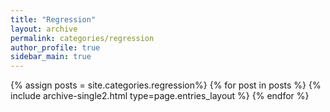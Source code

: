 ```yaml
---
title: "Regression"
layout: archive
permalink: categories/regression
author_profile: true
sidebar_main: true
---
```



{% assign posts = site.categories.regression%}
{% for post in posts %} {% include archive-single2.html type=page.entries_layout %} {% endfor %}